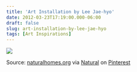 ```yaml
---
title: 'Art Installation by Lee Jae-hyo'
date: 2012-03-23T17:19:00.000-06:00
draft: false
slug: art-installation-by-lee-jae-hyo
tags: [Art Inspirations]
---
```


[![](http://media-cache7.pinterest.com/upload/124974958379634796_CeLzj20f_c.jpg)](http://pinterest.com/pin/124974958379634796/)

Source: [naturalhomes.org](http://naturalhomes.org/) via [Natural](http://pinterest.com/naturalhomes/) on [Pinterest](http://pinterest.com)